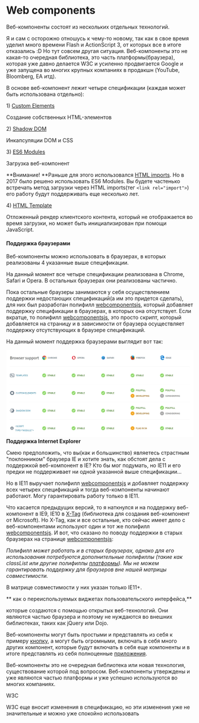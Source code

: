 # Web components

Веб-компоненты состоят из нескольких отдельных технологий.

Я и сам с осторожно отношусь к чему-то новому, так как в свое время уделил много времени Flash и ActionScript 3, от которых все в итоге отказались :D Но тут совсем другая ситуация. Веб-компоненты это не какая-то очередная библиотека, это часть платформы\(браузера\), которая уже давно делается W3C и усиленно продвигается Google и уже запущена во многих крупных компаниях в продакшн \(YouTube, Bloomberg, EA итд\).

В основе веб-компонент лежит четыре спецификации \(каждая может быть использована отдельно\):

1\) [Custom Elements](https://w3c.github.io/webcomponents/spec/custom/)

Создание собственных HTML-элементов

2\) [Shadow DOM](https://w3c.github.io/webcomponents/spec/shadow/)

Инкапсуляции DOM и CSS

3\) [ES6 Modules](https://jakearchibald.com/2017/es-modules-in-browsers/)

Загрузка веб-компонент

**Внимание! **Раньше для этого использовался [HTML imports](https://w3c.github.io/webcomponents/spec/imports/). Но в 2017 было решено использовать ES6 Modules. Вы будете частенько встречать метод загрузки через HTML imports\(тег `<link rel="import">`\) его работу будут поддерживать еще несколько лет.

4\) [HTML Template](https://html.spec.whatwg.org/multipage/scripting.html#the-template-element/)

Отложенный рендер клиентского контента, который не отображается во время загрузки, но может быть инициализирован при помощи JavaScript.

#### Поддержка браузерами

Веб-компоненты можно использовать в браузерах, в которых реализованы 4 указанные выше спецификации.

На данный момент все четыре спецификации реализована в Chrome, Safari и Opera. В остальных браузерах они реализованы частично.

Пока остальные браузеры занимаются у себя осуществлением поддержки недостающих спецификаций\(а им это придется сделать\), для них был разработан полифилл [webcomponentsjs](https://github.com/webcomponents/webcomponentsjs), который добавляет поддержку спецификации в браузерах, в которых она отсутствует. Если вкратце, то полифилл [webcomponentsjs](https://github.com/webcomponents/webcomponentsjs), это просто скрипт, который добавляется на страницу и в зависимости от браузера осуществляет поддержку отсутствующих в браузере спецификаций.

На данный момент поддержка браузерами выглядит вот так:

![](/Development/WebComponents/1.jpg)**Поддержка Internet Explorer**

Смею предположить, что вы\(как и большинство\) являетесь страстным "поклонником" браузера IE и хотите знать, как обстоят дела с поддержкой веб-компонент в IE? Кто бы мог подумать, но IE11 и его предки не поддерживает ни одной указанной выше спецификации...

Но в IE11 выручает полифилл [webcomponentsjs](https://github.com/webcomponents/webcomponentsjs) и добавляет поддержку всех четырех спецификаций и тогда веб-компоненты начинают работают. Могу гарантировать работу только в IE11. 

Что касается предыдущих версий, то я наткнулся и на поддержку веб-компонент в IE9, IE10 в [X-Tag](https://x-tag.github.io/) \(библиотека для создания веб-компонент от Microsoft\). Но X-Tag, как и все остальные, кто сейчас имеет дело с веб-компонентами используют один и тот же полифилл [webcomponentsjs](https://github.com/webcomponents/webcomponentsjs). И вот, что сказано по поводу поддержки в старых браузерах на странице [webcomponentsjs](https://github.com/webcomponents/webcomponentsjs):

_Полифилл может работать и в старых браузерах, однако для его использования потребуются дополнительные полифиллы \(такие как classList или другие полифиллы _[_платформы_](https://github.com/webcomponents/webcomponents-platform)_\). Мы не можем гарантировать поддержку для браузеров вне нашей матрицы совместимости._

В матрице совместимости у них указан только IE11+.





** как о переиспользуемых виджетах пользовательского интерфейса,**

которые создаются с помощью открытых веб-технологий. Они являются частью браузера и поэтому не нуждаются во внешних библиотеках, таких как jQuery или Dojo.

Веб-компоненты могут быть простыми и представлять из себя к примеру [кнопку](https://www.webcomponents.org/element/PolymerElements/paper-button), а могут быть огромными, включать в себя много других компонент, которые будут включать в себя еще компоненты и в итоге представлять из себя полноценные [приложения](https://santatracker.google.com).

Веб-компоненты это не очередная библиотека или новая технология, существование которой под вопросом. Веб-компоненты утверждены и уже являются частью платформы и уже успешно используются во многих компаниях.

W3C

W3C еще вносит изменения в спецификацию, но эти изменения уже не значительные и можно уже спокойно использовать

#### 



